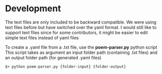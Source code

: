 # Development
The text files are only included to be backward compatible. We were using text files before but have switched over the yaml format. I would still like to support text files since for some contributors, it might be easier to edit simple text files instead of yaml files

To create a .yaml file from a .txt file, use the **poem-parser.py** python script
This script takes as argument an input folder path (containing .txt files) and an output folder path (for generated .yaml files)

`$> python poem-parser.py {folder-input} {folder-output}`
